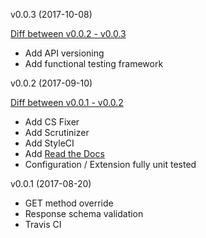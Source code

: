 v0.0.3 (2017-10-08)

[Diff between v0.0.2 - v0.0.3](https://github.com/spiechu/symfony-commons-bundle/compare/v0.0.2...v0.0.3)

  * Add API versioning
  * Add functional testing framework

v0.0.2 (2017-09-10)

[Diff between v0.0.1 - v0.0.2](https://github.com/spiechu/symfony-commons-bundle/compare/v0.0.1...v0.0.2)

  * Add CS Fixer
  * Add Scrutinizer
  * Add StyleCI
  * Add [Read the Docs](http://symfony-commons-bundle.readthedocs.io/en/latest/README/)
  * Configuration / Extension fully unit tested

v0.0.1 (2017-08-20)

  * GET method override
  * Response schema validation
  * Travis CI
